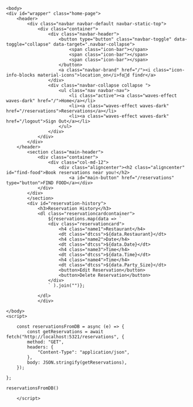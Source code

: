 <!DOCTYPE html>
<html lang="en">
	<head>
		<meta charset="UTF-8" />
		<meta http-equiv="X-UA-Compatible" content="IE=edge" />
		<meta name="viewport" content="width=device-width, initial-scale=1.0" />
		<link rel="stylesheet" href="/stylesheets/home.css" />
		<link
			rel="stylesheet"
			href="../spice-restaurant-free-website-template/css/style.css"
		/>
		<link
			href="https://fonts.googleapis.com/icon?family=Material+Icons"
			rel="stylesheet"
		/>
		<link
			rel="stylesheet"
			href="../spice-restaurant-free-website-template/materialize/css/materialize.css"
			media="screen,projection"
		/>
		<link href="../spice-restaurant-free-website-template/css/bootstrap.min.css" rel="stylesheet" />
		<link href="../spice-restaurant-free-website-template/css/fancybox/jquery.fancybox.css" rel="stylesheet" />
		<link href="../spice-restaurant-free-website-template/css/flexslider.css" rel="stylesheet" />
		<link href="../spice-restaurant-free-website-template/css/style.css" rel="stylesheet" />
		<title>Home</title>
	</head>

    <body>
    <div id="wrapper" class="home-page">
    	<header>
    		<div class="navbar navbar-default navbar-static-top">
    			<div class="container">
    				<div class="navbar-header">
    					<button type="button" class="navbar-toggle" data-toggle="collapse" data-target=".navbar-collapse">
    						<span class="icon-bar"></span>
    						<span class="icon-bar"></span>
    						<span class="icon-bar"></span>
    					</button>
    					<a class="navbar-brand" href="/"><i class="icon-info-blocks material-icons">location_on</i>fo🍩d findr</a>
    				</div>
    				<div class="navbar-collapse collapse ">
    					<ul class="nav navbar-nav">
    						<li class="active"><a class="waves-effect waves-dark" href="/">Home</a></li>
    						<li><a class="waves-effect waves-dark" href="/reservations">Reservations</a></li>
    						<li><a class="waves-effect waves-dark" href="/logout">Sign Out</a></li>
    					</ul>
    				</div>
    			</div>
    		</div>
    	</header>
    		<section class="main-header">
    			<div class="container">
    				<div class="col-md-12">
    					<div class="aligncenter"><h2 class="aligncenter" id="find-food">Book reservations near you!</h2>
    						<a id="main-button" href="/reservations" type="button">FIND FOOD</a></div>
    			</div>
    		</div>
    		</section>
    		<div id="reservation-history">
    			<h3>Reservation History</h3>
    			<dl class="reservationcardcontainer">
    				${reservations.map(data => `
    				<div class="reservationcard">
    					<h4 class="name1">Restaurant</h4>
    					<dt class="dtcss">${data.Restaurant}</dt>
    					<h4 class="name2">Date</h4>
    					<dt class="dtcss">${data.Date}</dt>
    					<h4 class="name3">Time</h4>
    					<dt class="dtcss">${data.Time}</dt>
    					<h4 class="name4">Time</h4>
    					<dt class="dtcss">${data.Party_Size}</dt>
    					<button>Edit Reservation</button>
    					<button>Delete Reservation</button>
    				</div>
    				` ).join("")};

    			</dl>
                </div>

    </body>
    <script>

    	const reservationsFromDB = async (e) => {
    		const getReservations = await fetch("http://localhost:5321/reservations", {
    		method: "GET",
    		headers: {
    			"Content-Type": "application/json",
    		},
    		body: JSON.stringify(getReservations),
    	});

    };

    reservationsFromDB()

    	</script>

</html>
